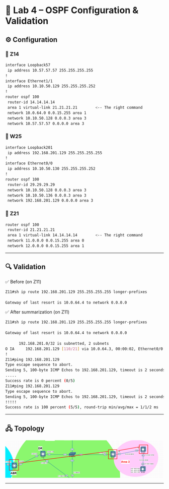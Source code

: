 # 🔹 Lab 4 – OSPF Configuration & Validation
## ⚙️ Configuration
### 🔀 **Z14** 
```bash
interface Loopback57
 ip address 10.57.57.57 255.255.255.255
!
interface Ethernet1/1
 ip address 10.10.50.129 255.255.255.252
!
router ospf 100
 router-id 14.14.14.14
 area 1 virtual-link 21.21.21.21        <-- The right command
 network 10.0.64.0 0.0.15.255 area 1
 network 10.10.50.128 0.0.0.3 area 3
 network 10.57.57.57 0.0.0.0 area 3
```
### 🔀 **W25** 
```bash
interface Loopback201
 ip address 192.168.201.129 255.255.255.255
!
interface Ethernet0/0
 ip address 10.10.50.130 255.255.255.252
!
router ospf 100
 router-id 29.29.29.29
 network 10.10.50.128 0.0.0.3 area 3
 network 10.10.50.136 0.0.0.3 area 3
 network 192.168.201.129 0.0.0.0 area 3
```
### 🔀 **Z21** 
```bash
router ospf 100
 router-id 21.21.21.21
 area 1 virtual-link 14.14.14.14        <-- The right command     
 network 11.0.0.0 0.0.15.255 area 0
 network 12.0.0.0 0.0.15.255 area 1
```

-----

## 🔍 Validation

✅ Before (on Z11)
```bash
Z11#sh ip route 192.168.201.129 255.255.255.255 longer-prefixes

Gateway of last resort is 10.0.64.4 to network 0.0.0.0

```
✅ After summarization (on Z11)
```bash
Z11#sh ip route 192.168.201.129 255.255.255.255 longer-prefixes

Gateway of last resort is 10.0.64.4 to network 0.0.0.0

      192.168.201.0/32 is subnetted, 2 subnets
O IA     192.168.201.129 [110/21] via 10.0.64.3, 00:00:02, Ethernet0/0
!
Z11#ping 192.168.201.129
Type escape sequence to abort.
Sending 5, 100-byte ICMP Echos to 192.168.201.129, timeout is 2 seconds:
.....
Success rate is 0 percent (0/5)
Z11#ping 192.168.201.129
Type escape sequence to abort.
Sending 5, 100-byte ICMP Echos to 192.168.201.129, timeout is 2 seconds:
!!!!!
Success rate is 100 percent (5/5), round-trip min/avg/max = 1/1/2 ms

```

-----

## 🖧 Topology

![Lab 1 Topology](../Diagrams/virtual.png)

-----
